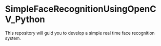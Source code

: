 # SimpleFaceRecognitionUsingOpenCV_Python
This repository will guid you to develop a simple real time face recognition system.
